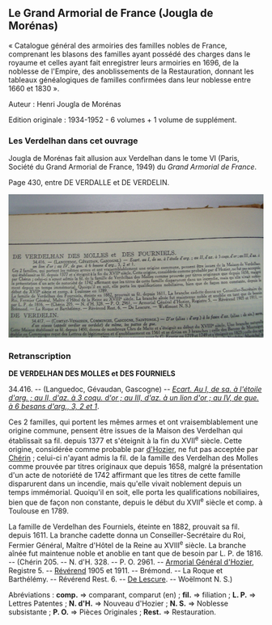 ## Le Grand Armorial de France (Jougla de Morénas)

« Catalogue général des armoiries des familles nobles de France, comprenant les blasons des familles ayant possédé des charges dans le royaume et celles ayant fait enregistrer leurs armoiries en 1696, de la noblesse de l'Empire, des anoblissements de la Restauration, donnant les tableaux généalogiques de familles confirmées dans leur noblesse entre 1660 et 1830 ».

Auteur : Henri Jougla de Morénas

Edition originale : 1934-1952 - 6 volumes + 1 volume de supplément.

### Les Verdelhan dans cet ouvrage

Jougla de Morénas fait allusion aux Verdelhan dans le tome VI (Paris, Société du Grand Armorial de France, 1949) du *Grand Armorial de France*.

Page 430, entre DE VERDALLE et DE VERDELIN.

![Les Verdelhan dans le Jougla de Morénas](/media/verdelhan_jougla_de_morenas.png)

### Retranscription

 **DE VERDELHAN DES MOLLES et DES FOURNIELS**

34.416. -- (Languedoc, Gévaudan, Gascogne) -- *[Ecart. Au I, de sa. à l'étoile d'arg. ; au II, d'az. à 3 coqu. d'or ; au III, d'az. à un lion d'or ; au IV, de gue. à 6 besans d'arg., 3, 2 et 1](armoiries_des_verdelhan)*.

Ces 2 familles, qui portent les mêmes armes et ont vraisemblablement une origine commune, pensent être issues de la Maison des Verdelhan qui établissait sa fil. depuis 1377 et s'éteignit à la fin du XVII<sup>e</sup> siècle. Cette origine, considérée comme probable par [d'Hozier](armorial_general_de_france_d_hozier), ne fut pas acceptée par [Chérin](Chérin) ; celui-ci n'ayant admis la fil. de la famille des Verdelhan des Molles comme prouvée par titres originaux que depuis 1658, malgré la présentation d'un acte de notoriété de 1742 affirmant que les titres de cette famille disparurent dans un incendie, mais qu'elle vivait noblement depuis un temps immémorial. Quoiqu'il en soit, elle porta les qualifications nobiliaires, bien que de façon non constante, depuis le début du XVII<sup>e</sup> siècle et comp. à Toulouse en 1789.

La famille de Verdelhan des Fourniels, éteinte en 1882, prouvait sa fil. depuis 1611. La branche cadette donna un Conseiller-Secrétaire du Roi, Fermier Général, Maître d'Hôtel de la Reine au XVIII<sup>e</sup> siècle. La branche aînée fut maintenue noble et anoblie en tant que de besoin par L. P. de 1816. -- (Chérin 205. -- N. d'H. 328. -- P. O. 2961. -- [Armorial Général d'Hozier](armorial_general_de_france_d_hozier), Registre 5. -- [Révérend](annuaire_de_la_noblesse_de_france_reverend) 1905 et 1911. -- Brémond. -- La Roque et Barthélémy. -- Révérend Rest. 6. -- [De Lescure](armorial_du_gevaudan_lescure). -- Woëlmont N. S.)


Abréviations : **comp.** =\> comparant, comparut (en) ; **fil.** =\> filiation ; **L. P.** =\> Lettres Patentes ; **N. d'H.** =\> Nouveau d'Hozier ; **N. S.** =\> Noblesse subsistante ; **P. O.** =\> Pièces Originales ; **Rest.** =\> Restauration.
